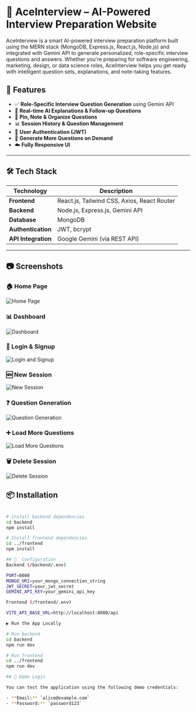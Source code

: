 


# 🧠 AceInterview – AI-Powered Interview Preparation Website

AceInterview is a smart AI-powered interview preparation platform built using the MERN stack (MongoDB, Express.js, React.js, Node.js) and integrated with Gemini API to generate personalized, role-specific interview questions and answers. Whether you're preparing for software engineering, marketing, design, or data science roles, AceInterview helps you get ready with intelligent question sets, explanations, and note-taking features.



## 🚀 Features

- ✅ **Role-Specific Interview Question Generation** using Gemini API
- 🧠 **Real-time AI Explanations & Follow-up Questions**
- 📝 **Pin, Note & Organize Questions**
- 📊 **Session History & Question Management**
- 🔐 **User Authentication (JWT)**
- 🔄 **Generate More Questions on Demand**
- ☁️ **Fully Responsive UI**

---

## 🛠️ Tech Stack

| Technology | Description |
|------------|-------------|
| **Frontend** | React.js, Tailwind CSS, Axios, React Router |
| **Backend** | Node.js, Express.js, Gemini API |
| **Database** | MongoDB |
| **Authentication** | JWT, bcrypt |
| **API Integration** | Google Gemini (via REST API) |

---
## 📷 Screenshots

### 🏠 Home Page
![Home Page](https://github.com/Darshangnayak/Ace-Interview/blob/861d25f6123ad8ba071bcd50d6d234fd451a9b2e/HomePage%20(2).png)

### 📊 Dashboard
![Dashboard](https://github.com/Darshangnayak/Ace-Interview/blob/489e4754a3db8964dfdaf1ed079d63d72284d2d7/Dashboard.png)

### 🔐 Login & Signup
![Login and Signup](https://github.com/Darshangnayak/Ace-Interview/blob/861d25f6123ad8ba071bcd50d6d234fd451a9b2e/SignUp%26Login%20.jpg)

### 🆕 New Session
![New Session](https://github.com/Darshangnayak/Ace-Interview/blob/861d25f6123ad8ba071bcd50d6d234fd451a9b2e/NewSession.png)

### ❓ Question Generation
![Question Generation](https://github.com/Darshangnayak/Ace-Interview/blob/861d25f6123ad8ba071bcd50d6d234fd451a9b2e/QuestionGeneration.png)

### ➕ Load More Questions
![Load More Questions](https://github.com/Darshangnayak/Ace-Interview/blob/861d25f6123ad8ba071bcd50d6d234fd451a9b2e/LoadMore.png)

### 🗑️ Delete Session
![Delete Session](https://github.com/Darshangnayak/Ace-Interview/blob/861d25f6123ad8ba071bcd50d6d234fd451a9b2e/DeleteSession.png)


## 📦 Installation

```bash

# Install backend dependencies
cd backend
npm install

# Install frontend dependencies
cd ../frontend
npm install

## 🔧  Configuration
Backend (/backend/.env)

PORT=8000
MONGO_URI=your_mongo_connection_string
JWT_SECRET=your_jwt_secret
GEMINI_API_KEY=your_gemini_api_key

Frontend (/frontend/.env)

VITE_API_BASE_URL=http://localhost:8000/api

▶️ Run the App Locally

# Run backend
cd backend
npm run dev

# Run frontend
cd ../frontend
npm run dev

## 🧪 Demo Login

You can test the application using the following demo credentials:

- **Email:** `alice@example.com`
- **Password:** `password123`
